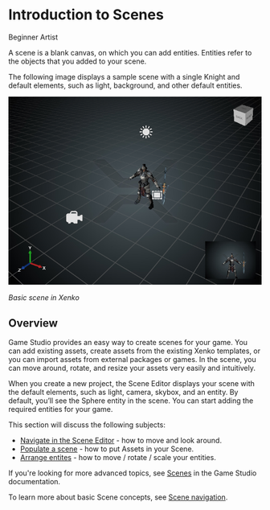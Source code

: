 # Introduction to Scenes

<span class="label label-doc-level">Beginner</span>
<span class="label label-doc-audience">Artist</span>

A scene is a blank canvas, on which you can add entities. Entities refer to the objects that you added to your scene. 

The following image displays a sample scene with a single Knight and default elements, such as light, background, and other default entities.

   ![Basic scene in Xenko](media/scene-creation-basic-scene-in-xenko.png)

   _Basic scene in Xenko_

## Overview

Game Studio provides an easy way to create scenes for your game. You can add existing assets, create assets from the existing Xenko templates, or you can import assets from external packages or games. In the scene, you can move around, rotate, and resize your assets very easily and intuitively.

When you create a new project, the Scene Editor displays your scene with the default elements, such as light, camera, skybox, and an entity. By default, you’ll see the Sphere entity in the scene. You can start adding the required entities for your game.

This section will discuss the following subjects:

* [Navigate in the Scene Editor](navigate-in-the-editor.md) - how to move and look around.
* [Populate a scene](populate-a-scene.md) - how to put Assets in your Scene.
* [Arrange entites](arrange-entities.md) - how to move / rotate / scale your entities.

If you're looking for more advanced topics, see [Scenes](/manual/game-studio/scenes.md) in the Game Studio documentation.

To learn more about basic Scene concepts, see [Scene navigation](navigate-in-the-editor.md).
